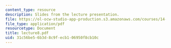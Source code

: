 ```yaml
---
content_type: resource
description: Slides from the lecture presentation.
file: https://ol-ocw-studio-app-production.s3.amazonaws.com/courses/14-02-principles-of-macroeconomics-fall-2004/31c56be56b3d8c9fecb106950f8cb10c_lecture8.pdf
file_type: application/pdf
resourcetype: Document
title: lecture8.pdf
uid: 31c56be5-6b3d-8c9f-ecb1-06950f8cb10c
---
```

